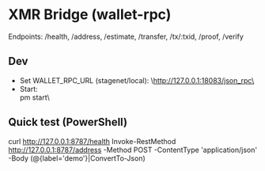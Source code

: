 ﻿# XMR Bridge (wallet-rpc)

Endpoints: /health, /address, /estimate, /transfer, /tx/:txid, /proof, /verify

## Dev
- Set WALLET_RPC_URL (stagenet/local): \http://127.0.0.1:18083/json_rpc\
- Start: \
pm start\

## Quick test (PowerShell)
curl http://127.0.0.1:8787/health
Invoke-RestMethod http://127.0.0.1:8787/address -Method POST -ContentType 'application/json' -Body (@{label='demo'}|ConvertTo-Json)
